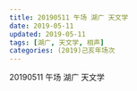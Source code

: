 ```yaml
---
title: 20190511 午场 湖广 天文学
date: 2019-05-11
updated: 2019-05-11
tags: [湖广, 天文学, 相声]
categories: (2019)己亥年场次
---
```

20190511 午场 湖广 天文学